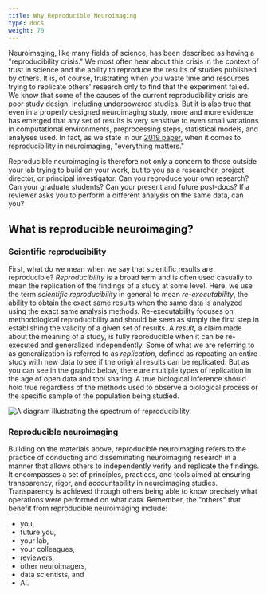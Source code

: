 ```yaml
---
title: Why Reproducible Neuroimaging
type: docs
weight: 70
---
```


Neuroimaging, like many fields of science, has been described as having a "reproducibility crisis."  We most often hear about this crisis in the context of trust in science and the ability to reproduce the results of studies published by others.  It is, of course, frustrating when you waste time and resources trying to replicate others' research only to find that the experiment failed. We know that some of the causes of the current reproducibility crisis are poor study design, including underpowered studies. But it is also true that even in a properly designed neuroimaging study, more and more evidence has emerged that any set of results is very sensitive to even small variations in computational environments, preprocessing steps, statistical models, and analyses used. In fact, as we state in our [2019 paper](https://www.frontiersin.org/journals/neuroinformatics/articles/10.3389/fninf.2019.00001/full), when it comes to reproducibility in neuroimaging, "everything matters."

Reproducible neuroimaging is therefore not only a concern to those outside your lab trying to build on your work, but to you as a researcher, project director, or principal investigator. Can you reproduce your own research? Can your graduate students?  Can your present and future post-docs?  If a reviewer asks you to perform a different analysis on the same data, can you?

## What is reproducible neuroimaging?

### Scientific reproducibility

First, what do we mean when we say that scientific results are reproducible?  _Reproducibility_ is a broad term and is often used casually to mean the replication of the findings of a study at some level.  Here, we use the term _scientific reproducibility_ in general to mean _re-executability_, the ability to obtain the exact same results when the same data is analyzed using the exact same analysis methods.  Re-executability focuses on methodological reproducibility and should be seen as simply the first step in establishing the validity of a given set of results. A _result_, a claim made about the meaning of a study, is fully reproducible when it can be re-executed and generalized independently.  Some of what we are referring to as generalization is referred to as _replication_, defined as repeating an entire study with new data to see if the original results can be replicated.  But as you can see in the graphic below, there are multiple types of replication in the age of open data and tool sharing.  A true biological inference should hold true regardless of the methods used to observe a biological process or the specific sample of the population being studied.

![A diagram illustrating the spectrum of reproducibility.](/images/spectrum.png)

### Reproducible neuroimaging

Building on the materials above, reproducible neuroimaging refers to the practice of conducting and disseminating neuroimaging research in a manner that allows others to independently verify and replicate the findings. It encompasses a set of principles, practices, and tools aimed at ensuring transparency, rigor, and accountability in neuroimaging studies. Transparency is achieved through others being able to know precisely what operations were performed on what data.  Remember, the "others" that benefit from reproducible neuroimaging include:

* you, 
* future you, 
* your lab, 
* your colleagues, 
* reviewers, 
* other neuroimagers, 
* data scientists, and 
* AI.
